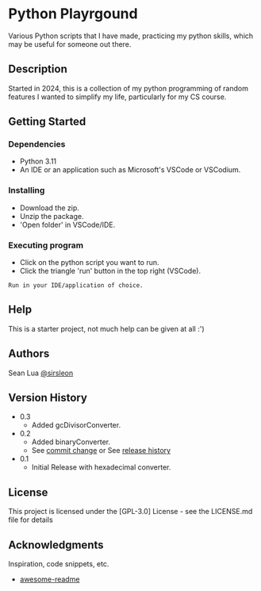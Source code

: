 # Python Playrgound
Various Python scripts that I have made, practicing my python skills, which may be useful for someone out there.

## Description
Started in 2024, this is a collection of my python programming of random features I wanted to simplify my life, particularly for my CS course.

## Getting Started

### Dependencies
* Python 3.11
* An IDE or an application such as Microsoft's VSCode or VSCodium.

### Installing

* Download the zip.
* Unzip the package.
* 'Open folder' in VSCode/IDE.

### Executing program

* Click on the python script you want to run.
* Click the triangle 'run' button in the top right (VSCode).

```
Run in your IDE/application of choice.
```

## Help

This is a starter project, not much help can be given at all :')

## Authors

Sean Lua
[@sirsleon](https://github.com/sirsleon)

## Version History

* 0.3
    * Added gcDivisorConverter.
* 0.2
    * Added binaryConverter.
    * See [commit change]() or See [release history]()
* 0.1
    * Initial Release with hexadecimal converter.

## License

This project is licensed under the [GPL-3.0] License - see the LICENSE.md file for details

## Acknowledgments

Inspiration, code snippets, etc.
* [awesome-readme](https://github.com/matiassingers/awesome-readme)